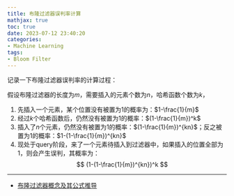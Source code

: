 ```yaml
---
title: 布隆过滤器误判率计算
mathjax: true
toc: true
date: 2023-07-12 23:40:20
categories:
- Machine Learning
tags:
- Bloom Filter
---
```


记录一下布隆过滤器误判率的计算过程：

<!--more-->

假设布隆过滤器的长度为$m$，需要插入的元素个数为$n$，哈希函数个数为$k$，

1. 先插入一个元素，某个位置没有被置为1的概率为：$1-\frac{1}{m}$
2. 经过$k$个哈希函数后，仍然没有被置为1的概率：$(1-\frac{1}{m})^k$
3. 插入了$n$个元素，仍然没有被置为1的概率：$(1-\frac{1}{m})^{kn}$；反之被置为1的概率：$1-(1-\frac{1}{m})^{kn}$
4. 现处于query阶段，来了一个元素待插入到过滤器中，如果插入的位置全部为1，则会产生误判，其概率为：
$$
(1-(1-\frac{1}{m})^{kn})^k
$$



___

- [布隆过滤器概念及其公式推导](https://blog.csdn.net/gaoyueace/article/details/90410735)